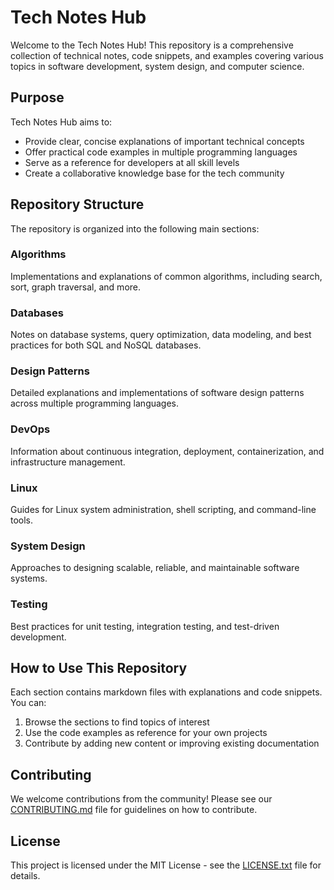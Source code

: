 # Tech Notes Hub

Welcome to the Tech Notes Hub! This repository is a comprehensive collection of technical notes, code snippets, and examples covering various topics in software development, system design, and computer science.

## Purpose

Tech Notes Hub aims to:

- Provide clear, concise explanations of important technical concepts
- Offer practical code examples in multiple programming languages
- Serve as a reference for developers at all skill levels
- Create a collaborative knowledge base for the tech community

## Repository Structure

The repository is organized into the following main sections:

### Algorithms
Implementations and explanations of common algorithms, including search, sort, graph traversal, and more.

### Databases
Notes on database systems, query optimization, data modeling, and best practices for both SQL and NoSQL databases.

### Design Patterns
Detailed explanations and implementations of software design patterns across multiple programming languages.

### DevOps
Information about continuous integration, deployment, containerization, and infrastructure management.

### Linux
Guides for Linux system administration, shell scripting, and command-line tools.

### System Design
Approaches to designing scalable, reliable, and maintainable software systems.

### Testing
Best practices for unit testing, integration testing, and test-driven development.

## How to Use This Repository

Each section contains markdown files with explanations and code snippets. You can:

1. Browse the sections to find topics of interest
2. Use the code examples as reference for your own projects
3. Contribute by adding new content or improving existing documentation

## Contributing

We welcome contributions from the community! Please see our [CONTRIBUTING.md](../CONTRIBUTING.md) file for guidelines on how to contribute.

## License

This project is licensed under the MIT License - see the [LICENSE.txt](../LICENSE.txt) file for details.
